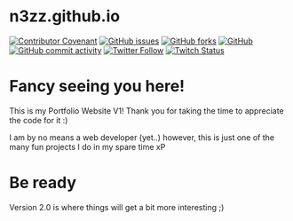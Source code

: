 # n3zz.github.io

[![Contributor Covenant](https://img.shields.io/badge/Contributor%20Covenant-v2.0%20adopted-ff69b4.svg)](https://github.com/n3zz/n3zz.github.io/blob/master/CODE_OF_CONDUCT.md) [![GitHub issues](https://img.shields.io/github/issues-raw/n3zz/n3zz.github.io?logo=HTML5&style=flat)](https://github.com/n3zz/n3zz.github.io/issues) [![GitHub forks](https://img.shields.io/github/forks/n3zz/n3zz.github.io?style=flat)](https://github.com/n3zz/n3zz.github.io/network/members) [![GitHub](https://img.shields.io/github/license/n3zz/n3zz.github.io?style=flat)](https://github.com/n3zz/n3zz.github.io/blob/master/LICENSE) [![GitHub commit activity](https://img.shields.io/github/commit-activity/y/n3zz/n3zz.github.io)](https://github.com/n3zz/n3zz.github.io/graphs/commit-activity)
[![Twitter Follow](https://img.shields.io/twitter/follow/ary_yakos)](https://twitter.com/ary_yakos) [![Twitch Status](https://img.shields.io/twitch/status/ary_yakos?logo=Twitch&style=flat)](https://twitch.tv/ary_yakos)


# Fancy seeing you here!
This is my Portfolio Website V1! Thank you for taking the time to appreciate the code for it :)

I am by no means a web developer (yet..) however, this is just one of the many fun projects I do in my spare time xP

# Be ready
Version 2.0 is where things will get a bit more interesting ;)
